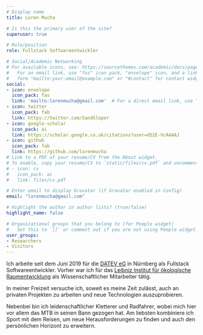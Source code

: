 ```yaml
---
# Display name
title: Loren Mucha

# Is this the primary user of the site?
superuser: true

# Role/position
role: Fullstack Softwareentwickler

# Social/Academic Networking
# For available icons, see: https://sourcethemes.com/academic/docs/page-builder/#icons
#   For an email link, use "fas" icon pack, "envelope" icon, and a link in the
#   form "mailto:your-email@example.com" or "#contact" for contact widget.
social:
- icon: envelope
  icon_pack: fas
  link: 'mailto:lorenmucha@gmail.com'  # For a direct email link, use "mailto:test@example.org".
- icon: twitter
  icon_pack: fab
  link: https://twitter.com/SandSloper
- icon: google-scholar
  icon_pack: ai
  link: https://scholar.google.co.uk/citations?user=d52E-VcAAAAJ
- icon: github
  icon_pack: fab
  link: https://github.com/lorenmucha
# Link to a PDF of your resume/CV from the About widget.
# To enable, copy your resume/CV to `static/files/cv.pdf` and uncomment the lines below.
# - icon: cv
#   icon_pack: ai
#   link: files/cv.pdf

# Enter email to display Gravatar (if Gravatar enabled in Config)
email: "lorenmucha@gmail.com"

# Highlight the author in author lists? (true/false)
highlight_name: false

# Organizational groups that you belong to (for People widget)
#   Set this to `[]` or comment out if you are not using People widget.
user_groups:
- Researchers
- Visitors
---
```


Ich arbeite seit dem Juni 2019 für die <a href="https://datev.de" target="_blank">DATEV eG</a> in Nürnberg als Fullstack Softwareentwickler. Vorher war ich für das [Leibniz Institut für ökologische Raumentwicklung](https://link) als Wissenschaftlicher Mitarbeiter tätig. 

In meiner Freizeit versuche ich, soweit es meine Zeit zulässt, auch an privaten Projekten zu arbeiten und neue Technologien auszuprobieren. 

Nebenbei bin ich leidenschaftlicher Kletterer und Radfahrer, wobei mich hier vor allem das MTB in seinen Bann gezogen hat. Am liebsten kombiniere ich Sport mit dem Reisen, um neue Herausforderungen zu finden und auch den persönlichen Horizont zu erweitern.
